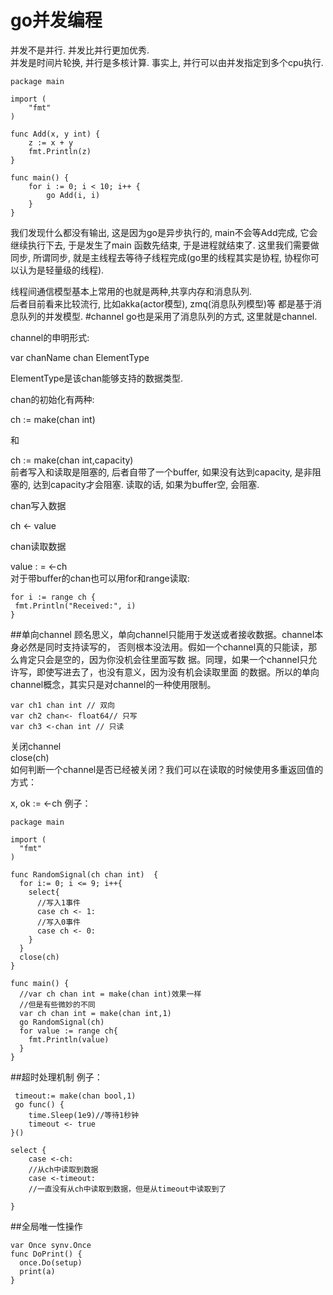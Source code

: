# go并发编程
并发不是并行. 并发比并行更加优秀.   
并发是时间片轮换, 并行是多核计算. 事实上, 并行可以由并发指定到多个cpu执行.  

```
package main

import (
	"fmt"
)

func Add(x, y int) {
	z := x + y
	fmt.Println(z)
}

func main() {
	for i := 0; i < 10; i++ {
		go Add(i, i)
	}
}
```
我们发现什么都没有输出, 这是因为go是异步执行的, main不会等Add完成, 它会继续执行下去, 于是发生了main
函数先结束, 于是进程就结束了.
这里我们需要做同步, 所谓同步, 就是主线程去等待子线程完成(go里的线程其实是协程, 协程你可以认为是轻量级的线程).

线程间通信模型基本上常用的也就是两种,共享内存和消息队列.  
后者目前看来比较流行, 比如akka(actor模型), zmq(消息队列模型)等 都是基于消息队列的并发模型.
#channel
go也是采用了消息队列的方式, 这里就是channel.

channel的申明形式:

var chanName chan ElementType

ElementType是该chan能够支持的数据类型.

chan的初始化有两种:

ch := make(chan int)

和

ch := make(chan int,capacity)  
前者写入和读取是阻塞的, 后者自带了一个buffer,
如果没有达到capacity, 是非阻塞的, 达到capacity才会阻塞. 读取的话, 如果为buffer空,
会阻塞.

chan写入数据

ch <- value

chan读取数据

value : = <-ch  
对于带buffer的chan也可以用for和range读取:  
```
for i := range ch {
 fmt.Println("Received:", i)
}
```
##单向channel
顾名思义，单向channel只能用于发送或者接收数据。channel本身必然是同时支持读写的，
否则根本没法用。假如一个channel真的只能读，那么肯定只会是空的，因为你没机会往里面写数
据。同理，如果一个channel只允许写，即使写进去了，也没有意义，因为没有机会读取里面
的数据。所以的单向channel概念，其实只是对channel的一种使用限制。
```
var ch1 chan int // 双向
var ch2 chan<- float64// 只写
var ch3 <-chan int // 只读
```
关闭channel  
close(ch)  
如何判断一个channel是否已经被关闭？我们可以在读取的时候使用多重返回值的方式：

x, ok := <-ch
例子：
```
package main

import (
  "fmt"
)

func RandomSignal(ch chan int)  {
  for i:= 0; i <= 9; i++{
    select{
      //写入1事件
      case ch <- 1:
      //写入0事件
      case ch <- 0:
    }
  }
  close(ch)
}

func main() {
  //var ch chan int = make(chan int)效果一样
  //但是有些微妙的不同
  var ch chan int = make(chan int,1)
  go RandomSignal(ch)
  for value := range ch{
    fmt.Println(value)
  }
}
```
##超时处理机制
例子：  
```
 timeout:= make(chan bool,1)
 go func() {
	time.Sleep(1e9)//等待1秒钟
	timeout <- true
}()

select {
	case <-ch:
	//从ch中读取到数据
	case <-timeout:
	//一直没有从ch中读取到数据，但是从timeout中读取到了
	
}
```
##全局唯一性操作
```
var Once synv.Once
func DoPrint() {
  once.Do(setup)
  print(a)
}
```
